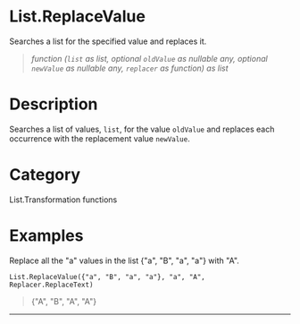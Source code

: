 ﻿# List.ReplaceValue
Searches a list for the specified value and replaces it.
> _function (<code>list</code> as list, optional <code>oldValue</code> as nullable any, optional <code>newValue</code> as nullable any, <code>replacer</code> as function) as list_
# Description 
Searches a list of values, <code>list</code>, for the value <code>oldValue</code> and replaces each occurrence with the replacement value <code>newValue</code>.
# Category 
List.Transformation functions
# Examples 
Replace all the "a" values in the list {"a", "B", "a", "a"} with "A".
```
List.ReplaceValue({"a", "B", "a", "a"}, "a", "A", Replacer.ReplaceText)
```
> {"A", "B", "A", "A"}
***
